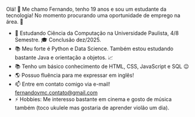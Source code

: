 Olá! 👋 Me chamo Fernando, tenho 19 anos e sou um estudante da tecnologia!
No momento procurando uma oportunidade de emprego na área. 👀

- 🏫 Estudando Ciência da Computação na Universidade Paulista, 4/8 Semestre. 🎓 Conclusão dez/2025.
- 📚 Meu forte é Python e Data Science. Também estou estudando bastante Java e orientação a objetos. 📈 
- 📚 Tenho um básico conhecimento de HTML, CSS, JavaScript e SQL 😉
- 🌎 Possuo fluência para me expressar em inglês!
- 📫 Entre em contato comigo via e-mail! fernandovmc.contato@gmail.com
- ⚡ Hobbies: Me interesso bastante em cinema e gosto de música também (toco ukulele mas gostaria de aprender violão um dia).
